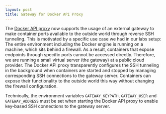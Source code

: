 ```yaml
---
layout: post
title: Gateway for Docker API Proxy
---
```


The [Docker API proxy](https://github.com/jojow/docker-api-proxy) now supports the usage of an external gateway to make container ports available to the outside world through reverse SSH tunneling. This is motivated by a specific use case we had in our labs setup: The entire environment including the Docker engine is running on a machine, which sits behind a firewall. As a result, containers that expose endpoints through specific ports cannot be accessed directly. Therefore, we are running a small virtual server (the gateway) at a public cloud provider. The Docker API proxy transparently configures the SSH tunneling in the background when containers are started and stopped by managing corresponding SSH connections to the gateway server. Containers can expose their functionality to the outside world this way without changing the firewall configuration.

Technically, the environment variables `GATEWAY_KEYPATH`, `GATEWAY_USER` and `GATEWAY_ADDRESS` must be set when starting the Docker API proxy to enable key-based SSH connections to the gateway server.
